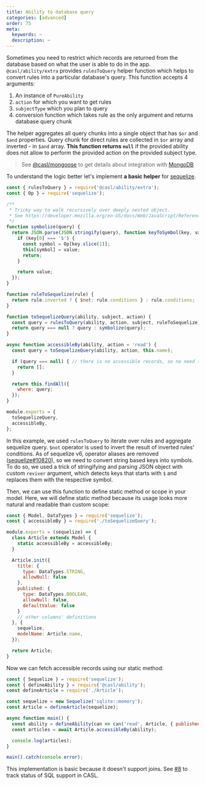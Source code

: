 ```yaml
---
title: Ability to database query
categories: [advanced]
order: 75
meta:
  keywords: ~
  description: ~
---
```


Sometimes you need to restrict which records are returned from the database based on what the user is able to do in the app. `@casl/ability/extra` provides `rulesToQuery` helper function which helps to convert rules into a particular database's query. This function accepts 4 arguments:

1. An instance of `PureAbility`
2. `action` for which you want to get rules
3. `subjectType` which you plan to query
4. conversion function which takes rule as the only argument and returns database query chunk

The helper aggregates all query chunks into a single object that has `$or` and `$and` properties. Query chunk for direct rules are collected in `$or` array and inverted - in `$and` array. **This function returns `null`** if the provided ability does not allow to perform the provided action on the provided subject type.

> See [@casl/mongoose](../../package/casl-mongoose) to get details about integration with [MongoDB](https://www.mongodb.com/)

To understand the logic better let's implement **a basic helper** for [sequelize](https://sequelize.org/).

```js @{data-filename="toSequelizeQuery.js"}
const { rulesToQuery } = require('@casl/ability/extra');
const { Op } = require('sequelize');

/**
 * Tricky way to walk recursively over deeply nested object.
 * See https://developer.mozilla.org/en-US/docs/Web/JavaScript/Reference/Global_Objects/JSON/parse#Parameters
 */
function symbolize(query) {
  return JSON.parse(JSON.stringify(query), function keyToSymbol(key, value) {
    if (key[0] === '$') {
      const symbol = Op[key.slice(1)];
      this[symbol] = value;
      return;
    }

    return value;
  });
}

function ruleToSequelize(rule) {
  return rule.inverted ? { $not: rule.conditions } : rule.conditions;
}

function toSequelizeQuery(ability, subject, action) {
  const query = rulesToQuery(ability, action, subject, ruleToSequelize);
  return query === null ? query : symbolize(query);
}

async function accessibleBy(ability, action = 'read') {
  const query = toSequelizeQuery(ability, action, this.name);

  if (query === null) { // there is no accessible records, so no need to send query to db
    return [];
  }

  return this.findAll({
    where: query;
  });
}

module.exports = {
  toSequelizeQuery,
  accessibleBy,
};
```

In this example, we used `rulesToQuery` to iterate over rules and aggregate sequelize query. `$not` operator is used to invert the result of inverted rules' conditions. As of sequelize v6, operator aliases are removed ([sequelize#10820](https://github.com/sequelize/sequelize/issues/10820)), so we need to convert string based keys into symbols. To do so, we used a trick of stringifying and parsing JSON object with custom `reviver` argument, which detects keys that starts with `$` and replaces them with the respective symbol.

Then, we can use this function to define static method or scope in your model. Here, we will define static method because its usage looks more natural and readable than custom scope:

```js @{data-filename="Article.js"}
const { Model, DataTypes } = require('sequelize');
const { accessibleBy } = require('./toSequelizeQuery');

module.exports = (sequelize) => {
  class Article extends Model {
    static accessibleBy = accessibleBy;
  }

  Article.init({
    title: {
      type: DataTypes.STRING,
      allowNull: false
    },
    published: {
      type: DataTypes.BOOLEAN,
      allowNull: false,
      defaultValue: false
    }
    // other columns' definitions
  }, {
    sequelize,
    modelName: Article.name,
  });

  return Article;
}
```

Now we can fetch accessible records using our static method:

```js
const { Sequelize } = require('sequelize');
const { defineAbility } = require('@casl/ability');
const defineArticle = require('./Article');

const sequelize = new Sequelize('sqlite::memory');
const Article = defineArticle(sequelize);

async function main() {
  const ability = defineAbility(can => can('read', Article, { published: true }));
  const articles = await Article.accessibleBy(ability);

  console.log(articles);
}

main().catch(console.error);
```

This implementation is basic because it doesn't support joins. See [#8](https://github.com/stalniy/casl/issues/8) to track status of SQL support in CASL.
